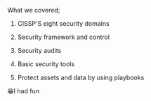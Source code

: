 What we covered;

1. CISSP'S eight security domains
	
2. Security framework and control

3. Security audits
	
4. Basic security tools
	
5. Protect assets and data by using playbooks


😁I had fun
